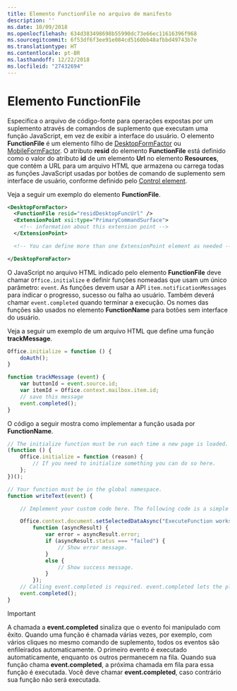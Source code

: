 ```yaml
---
title: Elemento FunctionFile no arquivo de manifesto
description: ''
ms.date: 10/09/2018
ms.openlocfilehash: 634d383498698b55990dc73e66ec11616396f968
ms.sourcegitcommit: 6f53df6f3ee91e084cd5160bb48afbbd49743b7e
ms.translationtype: HT
ms.contentlocale: pt-BR
ms.lasthandoff: 12/22/2018
ms.locfileid: "27432694"
---
```

# <a name="functionfile-element"></a>Elemento FunctionFile

Especifica o arquivo de código-fonte para operações expostas por um suplemento através de comandos de suplemento que executam uma função JavaScript, em vez de exibir a interface do usuário. O elemento **FunctionFile** é um elemento filho de [DesktopFormFactor](desktopformfactor.md) ou [MobileFormFactor](mobileformfactor.md). O atributo **resid** do elemento **FunctionFile** está definido como o valor do atributo **id** de um elemento **Url** no elemento **Resources**, que contém a URL para um arquivo HTML que armazena ou carrega todas as funções JavaScript usadas por botões de comando de suplemento sem interface de usuário, conforme definido pelo [Control element](control.md).

Veja a seguir um exemplo do elemento **FunctionFile**.

```XML
<DesktopFormFactor>
  <FunctionFile resid="residDesktopFuncUrl" />
  <ExtensionPoint xsi:type="PrimaryCommandSurface">
    <!-- information about this extension point -->
  </ExtensionPoint>

  <!-- You can define more than one ExtensionPoint element as needed -->

</DesktopFormFactor>
```

O JavaScript no arquivo HTML indicado pelo elemento **FunctionFile** deve chamar `Office.initialize` e definir funções nomeadas que usam um único parâmetro: `event`. As funções devem usar a API `item.notificationMessages` para indicar o progresso, sucesso ou falha ao usuário. Também deverá chamar `event.completed` quando terminar a execução. Os nomes das funções são usados no elemento **FunctionName** para botões sem interface do usuário.

Veja a seguir um exemplo de um arquivo HTML que define uma função **trackMessage**.

```js
Office.initialize = function () {
    doAuth();
}

function trackMessage (event) {
    var buttonId = event.source.id;    
    var itemId = Office.context.mailbox.item.id;
    // save this message
    event.completed();
}
```

O código a seguir mostra como implementar a função usada por **FunctionName**.

```js
// The initialize function must be run each time a new page is loaded.
(function () {
    Office.initialize = function (reason) {
        // If you need to initialize something you can do so here.
    };
})();

// Your function must be in the global namespace.
function writeText(event) {

    // Implement your custom code here. The following code is a simple example.

    Office.context.document.setSelectedDataAsync("ExecuteFunction works. Button ID=" + event.source.id,
        function (asyncResult) {
            var error = asyncResult.error;
            if (asyncResult.status === "failed") {
                // Show error message.
            }
            else {
                // Show success message.
            }
        });
    // Calling event.completed is required. event.completed lets the platform know that processing has completed.
    event.completed();
}
```

> [!IMPORTANT]
> A chamada a **event.completed** sinaliza que o evento foi manipulado com êxito. Quando uma função é chamada várias vezes, por exemplo, com vários cliques no mesmo comando de suplemento, todos os eventos são enfileirados automaticamente. O primeiro evento é executado automaticamente, enquanto os outros permanecem na fila. Quando sua função chama **event.completed**, a próxima chamada em fila para essa função é executada. Você deve chamar **event.completed**, caso contrário sua função não será executada.